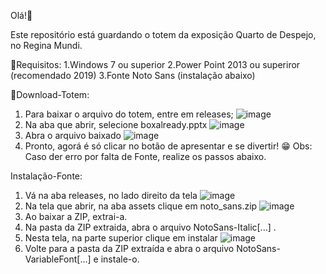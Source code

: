 Olá!👋 

Este repositório está guardando o totem da exposição Quarto de Despejo, no Regina Mundi.

📌Requisitos:
1.Windows 7 ou superior
2.Power Point 2013 ou superiror (recomendado 2019)
3.Fonte Noto Sans (instalação abaixo)

📌Download-Totem:
1. Para baixar o arquivo do totem, entre em releases;
![image](https://github.com/festtone/xpqddrm/assets/167247036/f9b99568-2286-4705-b236-3e707a7e7707)
2. Na aba que abrir, selecione boxalready.pptx
![image](https://github.com/festtone/xpqddrm/assets/167247036/8d52ddcd-9e3d-49a5-b5ec-10b1c804e69f)
3. Abra o arquivo baixado
![image](https://github.com/festtone/xpqddrm/assets/167247036/f5dfeb26-3589-499d-a589-28e995de11ec)
4. Pronto, agorá é só clicar no botão de apresentar e se divertir! 😁
Obs: Caso der erro por falta de Fonte, realize os passos abaixo.

Instalação-Fonte:
1. Vá na aba releases, no lado direito da tela
![image](https://github.com/festtone/xpqddrm/assets/167247036/f9b99568-2286-4705-b236-3e707a7e7707)
2. Na tela que abrir, na aba assets clique em noto_sans.zip
![image](https://github.com/festtone/xpqddrm/assets/167247036/bb1144dd-ef86-41b3-922e-71d7bdbe07a2)
3. Ao baixar a ZIP, extrai-a.
4. Na pasta da ZIP extraida, abra o arquivo NotoSans-Italic[...] .
5. Nesta tela, na parte superior clique em instalar
![image](https://github.com/festtone/xpqddrm/assets/167247036/5463011c-3aee-48fd-af96-8f25ed16277c)
7. Volte para a pasta da ZIP extraída e abra o arquivo NotoSans-VariableFont[...] e instale-o.
   
